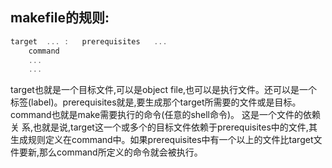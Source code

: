 ## makefile的规则:
```c
target	...	:	prerequisites	...
    command
	...
	...
```
target也就是一个目标文件,可以是object	file,也可以是执行文件。还可以是一个标签(label)。prerequisites就是,要生成那个target所需要的文件或是目标。command也就是make需要执行的命令(任意的shell命令)。	这是一个文件的依赖关
系,也就是说,target这一个或多个的目标文件依赖于prerequisites中的文件,其生成规则定义在command中。如果prerequisites中有一个以上的文件比target文件要新,那么command所定义的命令就会被执行。
